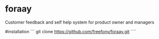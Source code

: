 # foraay
Customer feedback and self help system  for product owner and managers

#installation
``` git clone https://github.com/freefony/foraay.git ````
